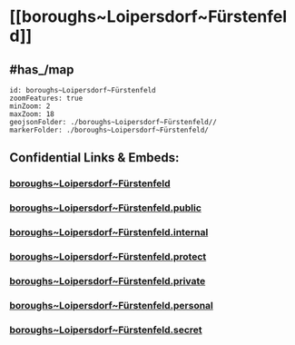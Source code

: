 # [[boroughs~Loipersdorf~Fürstenfeld]] 


## #has_/map  



```leaflet
id: boroughs~Loipersdorf~Fürstenfeld
zoomFeatures: true 
minZoom: 2 
maxZoom: 18
geojsonFolder: ./boroughs~Loipersdorf~Fürstenfeld//
markerFolder: ./boroughs~Loipersdorf~Fürstenfeld/
```


## Confidential Links & Embeds: 

### [boroughs~Loipersdorf~Fürstenfeld](/_Standards/Earth/Continent/Europe/Europe~Central/Austria/Austrias_States/Steiermark/counties~SM/Hartberg-Fürstenfeld/cities~Hartberg-Fürstenfeld/Loipersdorf~Fürstenfeld/boroughs~Loipersdorf~Fürstenfeld.md) 

### [boroughs~Loipersdorf~Fürstenfeld.public](/_public/Earth/Continent/Europe/Europe~Central/Austria/Austrias_States/Steiermark/counties~SM/Hartberg-Fürstenfeld/cities~Hartberg-Fürstenfeld/Loipersdorf~Fürstenfeld/boroughs~Loipersdorf~Fürstenfeld.public.md) 

### [boroughs~Loipersdorf~Fürstenfeld.internal](/_internal/Earth/Continent/Europe/Europe~Central/Austria/Austrias_States/Steiermark/counties~SM/Hartberg-Fürstenfeld/cities~Hartberg-Fürstenfeld/Loipersdorf~Fürstenfeld/boroughs~Loipersdorf~Fürstenfeld.internal.md) 

### [boroughs~Loipersdorf~Fürstenfeld.protect](/_protect/Earth/Continent/Europe/Europe~Central/Austria/Austrias_States/Steiermark/counties~SM/Hartberg-Fürstenfeld/cities~Hartberg-Fürstenfeld/Loipersdorf~Fürstenfeld/boroughs~Loipersdorf~Fürstenfeld.protect.md) 

### [boroughs~Loipersdorf~Fürstenfeld.private](/_private/Earth/Continent/Europe/Europe~Central/Austria/Austrias_States/Steiermark/counties~SM/Hartberg-Fürstenfeld/cities~Hartberg-Fürstenfeld/Loipersdorf~Fürstenfeld/boroughs~Loipersdorf~Fürstenfeld.private.md) 

### [boroughs~Loipersdorf~Fürstenfeld.personal](/_personal/Earth/Continent/Europe/Europe~Central/Austria/Austrias_States/Steiermark/counties~SM/Hartberg-Fürstenfeld/cities~Hartberg-Fürstenfeld/Loipersdorf~Fürstenfeld/boroughs~Loipersdorf~Fürstenfeld.personal.md) 

### [boroughs~Loipersdorf~Fürstenfeld.secret](/_secret/Earth/Continent/Europe/Europe~Central/Austria/Austrias_States/Steiermark/counties~SM/Hartberg-Fürstenfeld/cities~Hartberg-Fürstenfeld/Loipersdorf~Fürstenfeld/boroughs~Loipersdorf~Fürstenfeld.secret.md)

